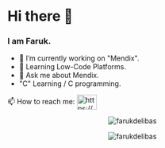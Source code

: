 <h1> Hi there 👋 </h1>
<h3>I am Faruk.</h3>


- 🔭 I’m currently working on "Mendix".
- 🌱 Learning Low-Code Platforms.
- 💬 Ask me about Mendix.
- "C" Learning / C programming.
<p>
📫 How to reach me:  <a href="https://linkedin.com/in/farukdelibas/" target="blank"><img align="center" src="https://raw.githubusercontent.com/rahuldkjain/github-profile-readme-generator/master/src/images/icons/Social/linked-in-alt.svg" alt="https://www.linkedin.com/in/sfarukdelibas/" height="30" width="40" /></a>
</p>
<p align="center"> <img src="https://komarev.com/ghpvc/?username=dlbsfrk&label=Profile%20views&color=0e75b6&style=flat" alt="farukdelibas" /> </p>

<p align="center" ><img src="https://github-readme-stats.vercel.app/api/top-langs?username=farukdelibas&show_icons=true&locale=en&layout=compact" alt="farukdelibas" /></p>

